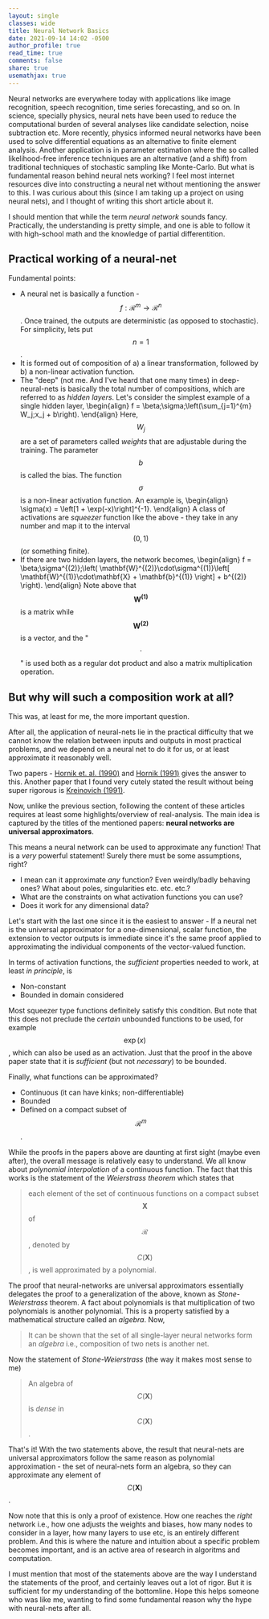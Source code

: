 ```yaml
---
layout: single
classes: wide
title: Neural Network Basics
date: 2021-09-14 14:02 -0500
author_profile: true
read_time: true
comments: false
share: true
usemathjax: true
---
```


Neural networks are everywhere today with applications like image recognition,
speech recognition, time series forecasting, and so on. In science, specially physics,
neural nets have been used to reduce the computational burden of several analyses like
candidate selection, noise subtraction etc. More recently, physics informed neural
networks have been used to solve differential equations as an alternative to finite
element analysis. Another application is in parameter estimation where the so called
likelihood-free inference techniques are an alternative (and a shift) from traditional
techniques of stochastic sampling like Monte-Carlo. But what is fundamental reason behind
neural nets working? I feel most internet resources dive into constructing a neural net
without mentioning the answer to this. I was curious about this (since I am taking up
a project on using neural nets), and I thought of writing this short article about it.

I should mention that while the term _neural network_ sounds fancy. Practically, the
understanding is pretty simple, and one is able to follow it with high-school math and
the knowledge of partial differentition.

## Practical working of a neural-net
Fundamental points:
- A neural net is basically a function - $$f: \mathcal{R}^m \rightarrow \mathcal{R}^n$$.
  Once trained, the outputs are deterministic (as opposed to stochastic).
  For simplicity, lets put $$n=1$$.
- It is formed out of composition of a) a linear transformation, followed by b) a non-linear
  activation function.
- The "deep" (not me. And I've heard that one many times) in deep-neural-nets is basically the
  total number of compositions, which are referred to as _hidden layers_. Let's consider
  the simplest example of a single hidden layer,
\begin{align}
  f = \beta\;\sigma\;\left(\sum_{j=1}^{m} W_j\;x_j + b\right).
\end{align}
  Here, $$W_j$$ are a set of parameters called _weights_ that are adjustable during the
  training. The parameter $$b$$ is called the bias. The function $$\sigma$$ is a non-linear
  activation function. An example is,
\begin{align}
  \sigma(x) = \left[1 + \exp(-x)\right]^{-1}.
\end{align}
  A class of activations are _squeezer_ function like the above - they take in any number and
  map it to the interval $$(0, 1)$$ (or something finite).
- If there are two hidden layers, the network becomes,
\begin{align}
  f = \beta\;\sigma^{(2)}\;\left(
          \mathbf{W}^{(2)}\cdot\sigma^{(1)}\left[
              \mathbf{W}^{(1)}\cdot\mathbf{X} + \mathbf{b}^{(1)}
          \right] + b^{(2)}
      \right).
\end{align}
  Note above that $$\mathbf{W^{(1)}}$$ is a matrix while $$\mathbf{W^{(2)}}$$ is a vector,
  and the "$$\cdot$$" is used both as a regular dot product and also a matrix multiplication
  operation.

## But why will such a composition work at all?
This was, at least for me, the more important question.

After all, the application of neural-nets lie in the practical difficulty that
we cannot know the relation between inputs and outputs in most practical
problems, and we depend on a neural net to do it for us, or at least approximate it
reasonably well.

Two papers - [Hornik et. al. (1990)](https://www.sciencedirect.com/science/article/abs/pii/0893608089900208)
and [Hornik (1991)](https://www.sciencedirect.com/science/article/abs/pii/089360809190009T) gives
the answer to this. Another paper that I found very cutely stated the result without being
super rigorous is [Kreinovich (1991)](https://www.sciencedirect.com/science/article/abs/pii/089360809190074F).

Now, unlike the previous section, following the content of these articles requires at least
some highlights/overview of real-analysis. The main idea is captured by the titles of the
mentioned papers: **neural networks are universal approximators**.

This means a neural network can be used to approximate any function! That is a _very_
powerful statement! Surely there must be some assumptions, right?
- I mean can it approximate _any_ function? Even weirdly/badly behaving ones?
  What about poles, singularities etc. etc. etc.?
- What are the constraints on what activation functions you can use?
- Does it work for any dimensional data?

Let's start with the last one since it is the easiest to answer - If a neural
net is the universal approximator for a one-dimensional, scalar function, the
extension to vector outputs is immediate since it's the same proof applied to
approximating the individual components of the vector-valued function.

In terms of activation functions, the _sufficient_ properties needed to work,
at least _in principle_, is
- Non-constant
- Bounded in domain considered

Most squeezer type functions definitely satisfy this condition. But note that
this does not preclude the _certain_ unbounded functions to be used, for example
$$\exp(x)$$, which can also be used as an activation. Just that the proof in
the above paper state that it is _sufficient_ (but not _necessary_) to be
bounded.

Finally, what functions can be approximated?
- Continuous (it can have kinks; non-differentiable)
- Bounded
- Defined on a compact subset of $$\mathcal{R}^m$$.

While the proofs in the papers above are daunting at first sight (maybe even
after), the overall message is relatively easy to understand. We all know
about _polynomial interpolation_ of a continuous function. The fact that
this works is the statement of the _Weierstrass theorem_ which states that
> each element of the set of continuous functions on a compact subset $$\mathbf{X}$$
of $$\mathcal{R}$$, denoted by $$C(\mathbf{X})$$, is well approximated by
a polynomial.

The proof that neural-networks are universal approximators essentially
delegates the proof to a generalization of the above, known as _Stone-Weierstrass_
theorem. A fact about polynomials is that multiplication of two polynomials
is another polynomial. This is a property satisfied by a mathematical structure
called an _algebra_. Now, 
> It can be shown that the set of all single-layer neural networks form an
_algebra_ i.e., composition of two nets is another net.

Now the statement of _Stone-Weierstrass_ (the way it makes most sense to me)
> An algebra of $$C(\mathbf{X})$$ is _dense_ in $$C(\mathbf{X})$$.

That's it! With the two statements above, the result that neural-nets are
universal approximators follow the same reason as polynomial approximation -
the set of neural-nets form an algebra, so they can approximate any
element of $$C(\mathbf{X})$$.

Now note that this is only a proof of existence. How one reaches the _right_
network i.e., how one adjusts the weights and biases, how many nodes to consider
in a layer, how many layers to use etc, is an entirely different problem.
And this is where the nature and intuition about a specific problem becomes
important, and is an active area of research in algoritms and computation.


I must mention that most of the statements above are the way I understand
the statements of the proof, and certainly leaves out a lot of rigor. But
it is sufficient for my understanding of the bottomline. Hope this helps
someone who was like me, wanting to find some fundamental reason why the
hype with neural-nets after all.
